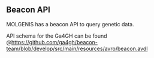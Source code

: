 Beacon API
----------
MOLGENIS has a beacon API to query genetic data.

API schema for the Ga4GH can be found @https://github.com/ga4gh/beacon-team/blob/develop/src/main/resources/avro/beacon.avdl
 
